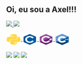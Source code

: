 ## Oi, eu sou a Axel!!!
 <div>
  <a href="https://github.com/axeljunior">
  <img height="180em" src="https://github-readme-stats.vercel.app/api?username=axeljunior&show_icons=true&theme=slateorange&include_all_commits=true&count_private=true"/>
  <img height="90em" src="https://github-readme-stats.vercel.app/api/top-langs/?username=axeljunior&layout=compact&langs_count=16&theme=slateorange"/>
<div>
  
<div style="display: inline_block"><br>
  <img align="center" alt="Axel-Py" height="30" width="40" src="https://raw.githubusercontent.com/devicons/devicon/master/icons/python/python-plain.svg">
  <img align="center" alt="Axel-c" height="30" width="40" src="https://raw.githubusercontent.com/devicons/devicon/master/icons/c/c-plain.svg">
  <img align="center" alt="Axel-Csharp" height="30" width="40" src="https://raw.githubusercontent.com/devicons/devicon/master/icons/csharp/csharp-original.svg">
  <img align="center" alt="Axel-Cplusplus" height="30" width="40" src="https://raw.githubusercontent.com/devicons/devicon/master/icons/cplusplus/cplusplus-original.svg">
 
</div>
  
  ####
  
  <div>
  <a href = "mailto: alexandre_junior@id.uff.br"><img src="https://img.shields.io/badge/-Gmail-%23EA4335?style=for-the-badge&logo=gmail&logoColor=white" target="_blank"></a>
  <a href="https://www.linkedin.com/in/axel-júnior-504082211" target="_blank"><img src="https://img.shields.io/badge/-LinkedIn-%230077B5?style=for-the-badge&logo=linkedin&logoColor=white" target="_blank"></a>
  <a href="Axel Júnior#8478" target="_blank"><img src="https://img.shields.io/badge/Discord-7289DA?style=for-the-badge&logo=discord&logoColor=white"></a>
</div>
